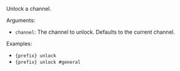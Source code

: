 Unlock a channel.

Arguments:
* `channel`: The channel to unlock. Defaults to the current channel.

Examples:
* `{prefix} unlock`
* `{prefix} unlock #general`
